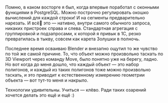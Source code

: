 ﻿Помню, в каком восторге я был, когда впервые поработал с оконными функциями в PostgreSQL. Можно построчно регулировать окошко вычислений для каждой строки! И на сегменты предварительно нарезать. И всё это — нативно, внутри самого обычного запроса, никаких пристроек справа и слева. Стандартная агрегация с группировкой и подзапросами, к которой я привык в 1С, резко превратилась в тыкву, совсем как карета Золушки в полночь.

Последнее время осваиваю Blender и внезапно ощутил то же чувство по той же самой причине. То, что объект можно произвольно таскать по 3D Viewport через команду Move, было понятно уже на берегу, ладно. Но вот когда до меня дошло, что каждый объект — это набор полигонов, и каждый из таких полигонов тоже можно произвольно таскать, и это приводит к естественному измерению геометрии объекта — вот тут-то меня и накрыло.

Технологии удивительны. Учиться — клёво. Ради таких озарений хочется делать это ещё и ещё :)